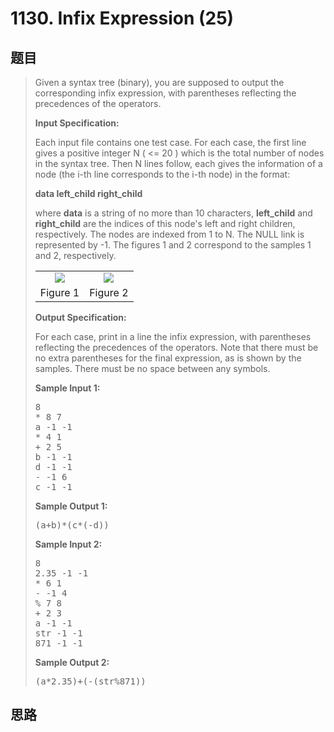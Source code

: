 <h1>1130. Infix Expression (25)</h1>

## 题目

> <div id="problemContent">
> <p>Given a syntax tree (binary), you are supposed to output the corresponding infix expression, with parentheses reflecting the precedences of the operators.
> </p>
> <p><b>
> Input Specification:
> </b></p>
> <p>Each input file contains one test case.  For each case, the first line gives a positive integer N ( &lt;= 20 ) which is the total number of nodes in the syntax tree.  Then N lines follow, each gives the information of a node (the i-th line corresponds to the i-th node) in the format:
> </p>
> <p><b>
> data left_child right_child
> </b></p>
> <p>
> where <b>data</b> is a string of no more than 10 characters, <b>left_child</b> and <b>right_child</b> are the indices of this node's left and right children, respectively.  The nodes are indexed from 1 to N.  The NULL link is represented by -1.  The figures 1 and 2 correspond to the samples 1 and 2, respectively.
> </p>
> <table>
> <tr>
> <td><center><img src="http://nos.patest.cn/nh_ol5yyz6cr02.JPG"/></center></td>
> <td><center><img src="http://nos.patest.cn/nh_ol5yyackpi3.JPG"/></center></td>
> </tr>
> <tr>
> <td><center>Figure 1</center></td>
> <td><center>Figure 2</center></td>
> </tr>
> </table>
> <p><b>
> Output Specification:
> </b></p>
> <p>For each case, print in a line the infix expression, with parentheses reflecting the precedences of the operators.  Note that there must be no extra parentheses for the final expression, as is shown by the samples.  There must be no space between any symbols.
> </p>
> <b>Sample Input 1:</b><pre>
> 8
> * 8 7
> a -1 -1
> * 4 1
> + 2 5
> b -1 -1
> d -1 -1
> - -1 6
> c -1 -1
> </pre>
> <b>Sample Output 1:</b><pre>
> (a+b)*(c*(-d))
> </pre>
> <b>Sample Input 2:</b><pre>
> 8
> 2.35 -1 -1
> * 6 1
> - -1 4
> % 7 8
> + 2 3
> a -1 -1
> str -1 -1
> 871 -1 -1
> </pre>
> <b>Sample Output 2:</b><pre>
> (a*2.35)+(-(str%871))
> </pre>
> </div>

## 思路

